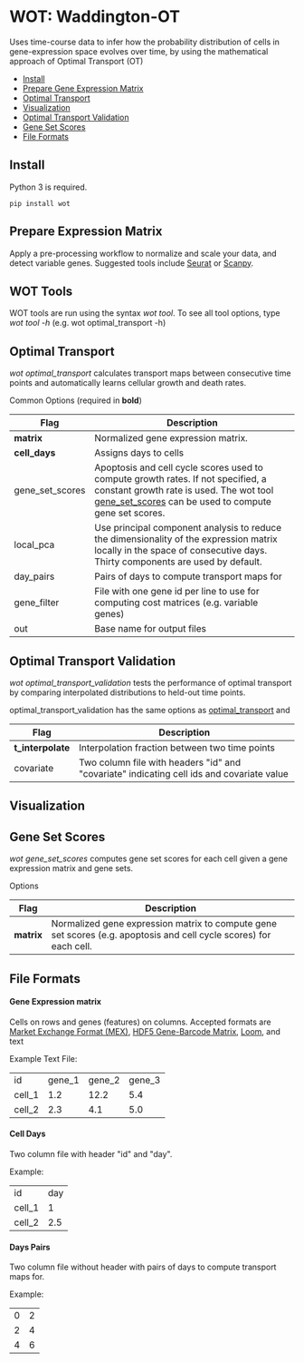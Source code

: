 # WOT: Waddington-OT

Uses time-course data to infer how the probability distribution of cells in gene-expression space evolves over time,
by using the mathematical approach of Optimal Transport (OT)

* [Install](#install)
* [Prepare Gene Expression Matrix](#prepare-expression-matrix)
* [Optimal Transport](#optimal_transport)
* [Visualization](#visualization)
* [Optimal Transport Validation](#optimal_transport_validation)
* [Gene Set Scores](#gene_set_score)
* [File Formats](#file_formats)



## <a name="install"></a> Install
Python 3 is required.

```
pip install wot
```

## <a name="prepare-expression-matrix"></a> Prepare Expression Matrix
Apply a pre-processing workflow to normalize and scale your data, and detect variable genes.
Suggested tools include [Seurat](https://satijalab.org/seurat/) or [Scanpy](http://scanpy.readthedocs.io/en/latest/).

    
## WOT Tools
WOT tools are run using the syntax *wot tool*. To see all tool options, type *wot tool -h* (e.g. wot optimal_transport -h)


## <a name="optimal_transport"></a> Optimal Transport
*wot optimal_transport* calculates transport maps between consecutive time points and automatically learns cellular growth and death rates.

Common Options (required in **bold**)

Flag | Description
--- | --- |
**matrix** | Normalized gene expression matrix.
**cell_days** | Assigns days to cells
gene_set_scores | Apoptosis and cell cycle scores used to compute growth rates. If not specified, a constant growth rate is used. The wot tool [gene_set_scores](#gene_set_scores) can be used to compute gene set scores.
local_pca | Use principal component analysis to reduce the dimensionality of the expression matrix locally in the space of consecutive days. Thirty components are used by default.
day_pairs | Pairs of days to compute transport maps for
gene_filter | File with one gene id per line to use for computing cost matrices (e.g. variable genes)
out | Base name for output files 


## <a name="validation">Optimal Transport Validation</a>
*wot optimal_transport_validation* tests the performance of optimal transport by comparing interpolated distributions to held-out time points.

optimal_transport_validation has the same options as [optimal_transport](#optimal_transport) and

Flag | Description
--- | --- |
**t_interpolate** | Interpolation fraction between two time points
covariate | Two column file with headers "id" and "covariate" indicating cell ids and covariate value



## <a name="visualization">Visualization</a>

## <a name="gene_set_scores">Gene Set Scores</a>
*wot gene_set_scores* computes gene set scores for each cell given a gene expression matrix and gene sets.

Options

Flag | Description
--- | --- |
**matrix** | Normalized gene expression matrix to compute gene set scores (e.g. apoptosis and cell cycle scores) for each cell.

## <a name="file_formats"></a> File Formats

#### <a name="matrix">Gene Expression matrix</a> 
Cells on rows and genes (features) on columns. Accepted formats are [Market Exchange Format (MEX)](https://support.10xgenomics.com/single-cell-gene-expression/software/pipelines/latest/output/matrices), [HDF5 Gene-Barcode Matrix](https://support.10xgenomics.com/single-cell-gene-expression/software/pipelines/latest/advanced/h5_matrices), [Loom](http://linnarssonlab.org/loompy/format/index.html), and text
    
Example Text File:
    
<table>
<tr><td>id</td><td>gene_1</td><td>gene_2</td><td>gene_3</td></tr>
<tr><td>cell_1</td><td>1.2</td><td>12.2</td><td>5.4</td></tr>
<tr><td>cell_2</td><td>2.3</td><td>4.1</td><td>5.0</td></tr>
</table>
   
       

#### <a name="cell_days">Cell Days</a>
Two column file with header "id" and "day".

Example:

<table>
<tr><td>id</td><td>day</td></tr>
<tr><td>cell_1</td><td>1</td></tr>
<tr><td>cell_2</td><td>2.5</td></tr>
</table>
  
#### <a name="day_pairs">Days Pairs</a> 
Two column file without header with pairs of days to compute transport maps for.

Example:

<table>
<tr><td>0</td><td>2</td></tr>
<tr><td>2</td><td>4</td></tr>
<tr><td>4</td><td>6</td></tr>
</table>
